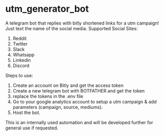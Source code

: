 # utm_generator_bot

A telegram bot that replies with bitly shortened links for a utm campaign! Just text the name of the social media. 
Supported Social Sites:
  1. Reddit
  2. Twitter
  3. Slack
  4. Whatsapp
  5. Linkedin
  6. Discord
  
Steps to use:
  1. Create an account on Bitly and get the access token
  2. Create a new telegram bot with BOTFATHER and get the token
  3. replace the tokens in the .env file
  4. Go to your google analytics account to setup a utm campaign & add parameters (campaign, source, mediums).
  5. Host the bot.
  
 
 This is an internally used automation and will be developed further for general use if requested.
